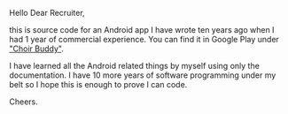 
Hello Dear Recruiter,

this is source code for an Android app I have wrote ten years ago when I had 1 year of commercial experience.
You can find it in Google Play under ["Choir Buddy"](https://play.google.com/store/apps/details?id=pl.waw.echo.choirbuddy).

I have learned all the Android related things by myself using only the documentation.
I have 10 more years of software programming under my belt so I hope this is enough to prove I can code.

Cheers.
